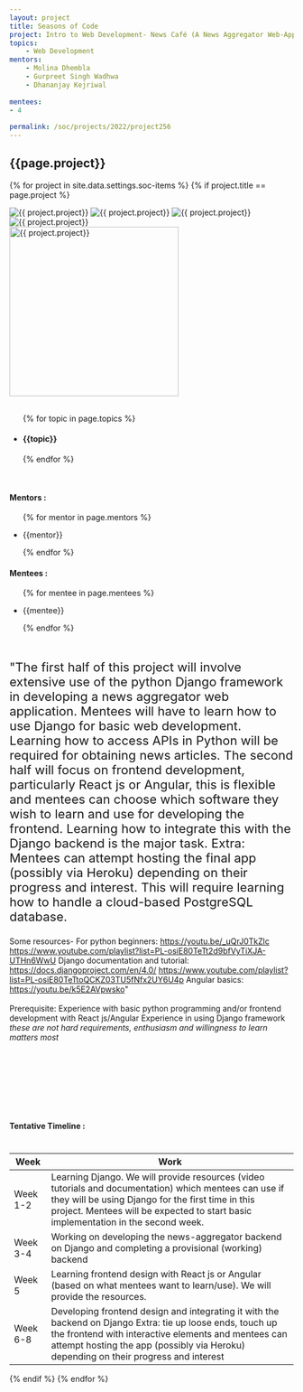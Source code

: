 ```yaml
---
layout: project
title: Seasons of Code
project: Intro to Web Development- News Café (A News Aggregator Web-App) 
topics:
    - Web Development
mentors:
    - Molina Dhembla
    - Gurpreet Singh Wadhwa
    - Dhananjay Kejriwal   
    
mentees:
- 4 
    
permalink: /soc/projects/2022/project256
---
```


<h2 class="display1 m-3 p-3 text-center project-title">{{page.project}}</h2>

{% for project in site.data.settings.soc-items %}
{% if project.title == page.project %}

<div class ="img-soc d-block"> 
    <img src="{{ site.baseurl }}/{{ project.image }}" alt="{{ project.project}}" class="image-1">
    <img src="{{ site.baseurl }}/{{ project.image }}" alt="{{ project.project}}" class="image-2">
    <img src="{{ site.baseurl }}/{{ project.image }}" alt="{{ project.project}}" class="image-3">
    <img src="{{ site.baseurl }}/{{ project.image }}" alt="{{ project.project}}" class="image-4">
</div>
<div class = "mobile-img-soc">
  <img src="{{ site.baseurl }}/{{ project.image }}"  width = "300" height="300" alt="{{ project.project}}" class="border rounded">
  </div>
<div >
    <br>
    <ul>
        {% for topic in page.topics %}
        <li><h4 class="text-primary text-center topics">{{topic}}</h4></li>
        {% endfor %}
    </ul>
    <br>
    <h4 class="display3  ">Mentors :</h4> 
    <ul>
        {% for mentor in page.mentors %}
        <li><p class="lead">{{mentor}}</p></li>
        {% endfor %}
    </ul>
    <h4 class="display3  ">Mentees :</h4> 
    <ul>
        {% for mentee in page.mentees %}
        <li><p class="lead">{{mentee}}</p></li>
        {% endfor %}
    </ul>
</div>
<div class = "project-desc" style = "margin-bottom: 140px">
    <p class="display3" style = "font-size:22px;" >
        <br>
        "The first half of this project will involve extensive use of the python Django framework in developing a news aggregator web application. Mentees will have to learn how to use Django for basic web development. Learning how to access APIs in Python will be required for obtaining news articles. 
The second half will focus on frontend development, particularly React js or Angular, this is flexible and mentees can choose which software they wish to learn and use for developing the frontend. Learning how to integrate this with the Django backend is the major task.
Extra: Mentees can attempt hosting the final app (possibly via Heroku) depending on their progress and interest. This will require learning how to handle a cloud-based PostgreSQL database.

Some resources-
For python beginners:
https://youtu.be/_uQrJ0TkZlc
https://www.youtube.com/playlist?list=PL-osiE80TeTt2d9bfVyTiXJA-UTHn6WwU
Django documentation and tutorial:
https://docs.djangoproject.com/en/4.0/
https://www.youtube.com/playlist?list=PL-osiE80TeTtoQCKZ03TU5fNfx2UY6U4p
Angular basics:
https://youtu.be/k5E2AVpwsko"				
        <br>
Prerequisite:
Experience with basic python programming and/or frontend development with React js/Angular
Experience in using Django framework
*these are not hard requirements, enthusiasm and willingness to learn matters most*
<br>
    </p>
</div>
<div class = "d-flex flex-wrap">
<div>
    <h4 class="display3" style="margin:40px 0px 40px 0px;">Tentative Timeline :</h4>
    <table class="table table-striped">
    <thead>
        <tr>
        <th>Week</th>
        <th>Work</th>
        </tr>
    </thead>
    <tbody>
    <tr>
      <td>Week 1-2</td>
      <td>Learning Django. 
We will provide resources (video tutorials and documentation) which mentees can use if they will be using Django for the first time in this project. Mentees will be expected to start basic implementation in the second week.
  </td>
    </tr>
    <tr>
      <td>Week 3-4</td>
      <td>	Working on developing the news-aggregator backend on Django and completing a provisional (working) backend</td>
    </tr>
    <tr>
      <td>Week 5</td>
      <td>Learning frontend design with React js or Angular (based on what mentees want to learn/use). We will provide the resources.</td>
    </tr>
    <tr>
      <td>Week 6-8</td>
      <td>Developing frontend design and integrating it with the backend on Django
Extra: tie up loose ends, touch up the frontend with interactive elements and mentees can attempt hosting the app (possibly via Heroku) depending on their progress and interest</td>
    </tr>
    </tbody>
    </table>
</div>
</div>
{% endif %}
{% endfor %}
